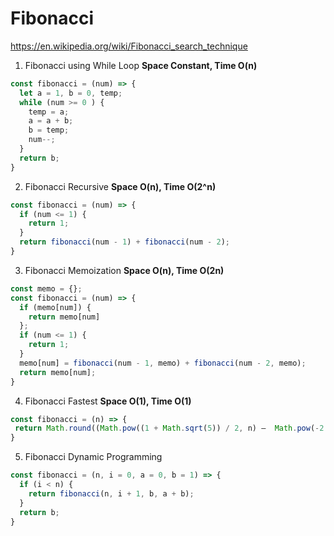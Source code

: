 # Fibonacci

https://en.wikipedia.org/wiki/Fibonacci_search_technique

1. Fibonacci using While Loop **Space Constant, Time O(n)**
```js
const fibonacci = (num) => {
  let a = 1, b = 0, temp;
  while (num >= 0 ) {
    temp = a;
    a = a + b;
    b = temp;
    num--;
  }
  return b;
}
```

2. Fibonacci Recursive **Space O(n), Time O(2^n)**
```js
const fibonacci = (num) => {
  if (num <= 1) {
    return 1;
  }
  return fibonacci(num - 1) + fibonacci(num - 2);
}
```

3. Fibonacci Memoization **Space O(n), Time O(2n)**
```js
const memo = {};
const fibonacci = (num) => {
  if (memo[num]) {
    return memo[num]
  };
  if (num <= 1) {
    return 1;
  }
  memo[num] = fibonacci(num - 1, memo) + fibonacci(num - 2, memo);
  return memo[num];
}
```

4. Fibonacci Fastest **Space O(1), Time O(1)**
```js
const fibonacci = (n) => {
 return Math.round((Math.pow((1 + Math.sqrt(5)) / 2, n) —  Math.pow(-2 / (1 + Math.sqrt(5)), n)) / Math.sqrt(5));
}

```

5. Fibonacci Dynamic Programming
```js
const fibonacci = (n, i = 0, a = 0, b = 1) => {
  if (i < n) {
    return fibonacci(n, i + 1, b, a + b);
  }
  return b;
}
```